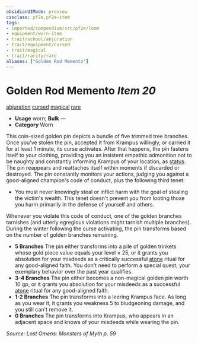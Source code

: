 ```yaml
---
obsidianUIMode: preview
cssclass: pf2e,pf2e-item
tags:
- imported/compendium/src/pf2e/lomm
- equipment/worn-item
- trait/school/abjuration
- trait/equipment/cursed
- trait/magical
- trait/rarity/rare
aliases: ["Golden Rod Memento"]
---
```

# Golden Rod Memento *Item 20*  
[abjuration](abjuration.md)  [cursed](cursed-gmg.md)  [magical](magical.md)  [rare](rare.md)  

- **Usage** worn; **Bulk** —
- **Category** Worn

This coin-sized golden pin depicts a bundle of five trimmed tree branches. Once you've stolen the pin, accepted it from Krampus willingly, or carried it for at least 1 minute, its curse activates. After that happens, the pin fastens itself to your clothing, providing you an insistent empathic admonition not to be naughty and constantly informing Krampus of your location, as [status](../../spells/status.md). The pin reappears and reattaches itself within moments if discarded or destroyed. The pin constantly monitors your actions, judging you against a good-aligned champion's code of conduct, plus the following third tenet:

- You must never knowingly steal or inflict harm with the goal of stealing the victim's wealth. This tenet doesn't prevent you from looting those you harm primarily in the defense of yourself and others.

Whenever you violate this code of conduct, one of the golden branches tarnishes (and utterly egregious violations might tarnish multiple branches). During the winter following the curse activating, the pin transforms based on the number of golden branches remaining.

- **5 Branches** The pin either transforms into a pile of golden trinkets whose gold piece value equals your level × 25, or it grants you absolution for your misdeeds as a critically successful [atone](../../spells/rituals/atone.md) ritual for any good-aligned faith. You don't need to perform a special quest; your exemplary behavior over the past year qualifies.
- **3-4 Branches** The pin either becomes a non-magical golden pin worth 10 gp, or it grants you absolution for your misdeeds as a successful [atone](../../spells/rituals/atone.md) ritual for any good-aligned faith.
- **1-2 Branches** The pin transforms into a leering Krampus face. As long as you wear it, it grants you weakness 5 to bludgeoning damage, and you still can't remove it.
- **0 Branches** The pin transforms into Krampus, who appears in an adjacent space and knows of your misdeeds while wearing the pin.

*Source: Lost Omens: Monsters of Myth p. 59*
